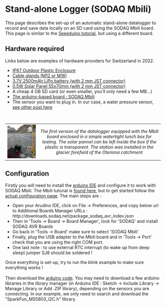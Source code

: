 # Stand-alone Logger (SODAQ Mbili)
This page describes the set-up of an automatic stand-alone datalogger to record and save data locally on an SD card using the SODAQ Mbili board. This page is similar to the <a href="../logger_standalone_seed">Seeeduino tutorial</a>, but using a different board.

## Hardware required
Links below are examples of hardware providers for Switzerland in 2022.
<ul>
  <li><a href="https://www.bastelgarage.ch/110x80x70mm-ip67-kunststoffgehause-transparent/">IP67 Outdoor Plastic Enclosure</a> 
  <li><a href="https://www.bastelgarage.ch/kabelverschraubung-m12-ip68/">Cable glands (M12 or M16)</a> 
  <li><a href="https://shop.sodaq.com/lithium-ion-polymer-battery-25-ah.html"> 3.7V 2500mAh LiPo battery (with 2 mm JST connector)</a>   
  <li><a href="https://shop.sodaq.com/05w-solar-panel.html">0.5W Solar Panel 55x70mm (with 2 mm JST connector)</a>  
  <li>A cheap 4 GB SD card (or even smaller, you'll only need a few MB...)
  <li><a href="https://shop.sodaq.com/sodaq-mbili.html">The arduino-based board : SODAQ Mbili</a>
  <li>The sensor you want to plug in. In our case, a water pressure sensor, <a href="sensor_waterpressure/">see other post here</a>
</ul>

<br>

<div align="center">
  <table>
      <tr>
          <td><img src="images/logger_mbili.jpg" width="500" /> </td>
          <td style="text-align:center"><em>The first version of the datalogger equipped with the Mbili board enclosed in a simple watertight lunch box for testing. The solar pannel can be left inside the box if the plastic is transparent. The station was installed in the glacier forefield of the Otemma catchment</em></td>
      </tr>
  </table>
</div>

## Configuration

Firstly you will need to install the <a href="https://www.arduino.cc/en/software/">arduino IDE</a> and configure it to work with SODAQ Mbili. The Mbili tutorial is <a href="https://support.sodaq.com/Boards/Mbili/">found here</a>, but to get started follow the <a href="https://learn.sodaq.com/getting_started/#beta">actual configuration page</a>. The main steps are :  
    
<ul>
  <li> Open your Arudino IDE, click on File -> Preferences, and copy below url to Additional Boards Manager URLs : http://downloads.sodaq.net/package_sodaq_avr_index.json
  <li> Then in 'Tools -> Board -> Board Manager', look for 'SODAQ' and install SODAQ AVR Boards
  <li> Go back in 'Tools -> Board' make sure to select 'SODAQ Mbili'
  <li> Finally, plug the USB adapter to the Mbili board and in 'Tools -> Port' check that you are using the right COM port.
  <li> One last note : to use external RTC interrupt (to wake up from deep sleep) jumper SJ8 should be soldered !
</ul>
Once everything is set-up, try to run the blink example to make sure everything works !
<br>
<br>
Then download the <a href="scripts">arduino code</a>. You may need to download a few arduino libraries in the library manager (in Arduino IDE : Sketch -> Include Library -> Manage Library or Add .ZIP library), depending on the sensors you are connecting. In our example, we only need to search and download the "SparkFun_MS5803_I2C.h" library.

